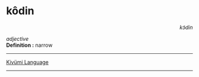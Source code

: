 
# kôdin

<div align="right"><i>kɔ̃din</i></div>

*adjective*  
**Definition :** narrow  

---

[Kivümi Language](../README.md)

---
